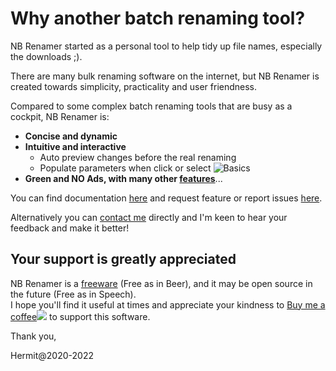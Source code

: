 # Why another batch renaming tool?

NB Renamer started as a personal tool to help tidy up file names, especially the downloads ;).

There are many bulk renaming software on the internet, but NB Renamer is created towards simplicity, practicality and user friendness.

Compared to some complex batch renaming tools that are busy as a cockpit, NB Renamer is:

- **Concise and dynamic**
- **Intuitive and interactive**
  - Auto preview changes before the real renaming
  - Populate parameters when click or select
![Basics](public/help/basics.gif)
- **Green and NO Ads, with many other [features](public/help/releases.md)**...

You can find documentation [here](public/help/tips.md) and request feature or report issues [here](https://github.com/hermit99/nbrenamer/issues).

Alternatively you can [contact me](mailto:nbrenamer@gmail.com) directly and I'm keen to hear your feedback and make it better!

## Your support is greatly appreciated

NB Renamer is a [freeware](https://en.wikipedia.org/wiki/Freeware) (Free as in Beer), and it may be open source in the future (Free as in Speech).  
I hope you'll find it useful at times and appreciate your kindness to [Buy me a coffee](https://www.buymeacoffee.com/bl5s3cxyr)<a href="https://www.buymeacoffee.com/bl5s3cxyr"><img src="./public/icon/buymeacoffee.png"></a> to support this software.

Thank you,

Hermit@2020-2022

